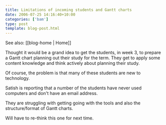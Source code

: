 ```yaml
---
title: Limitations of incoming students and Gantt charts
date: 2006-07-25 14:16:40+10:00
categories: ['bam']
type: post
template: blog-post.html
---
```


See also: [[blog-home | Home]]

Thought it would be a grand idea to get the students, in week 3, to prepare a Gantt chart planning out their study for the term. They get to apply some content knowledge and think actively about planning their study.

Of course, the problem is that many of these students are new to technology.

Satish is reporting that a number of the students have never used computers and don't have an email address.

They are struggling with getting going with the tools and also the structure/format of Gantt charts.

Will have to re-think this one for next time.